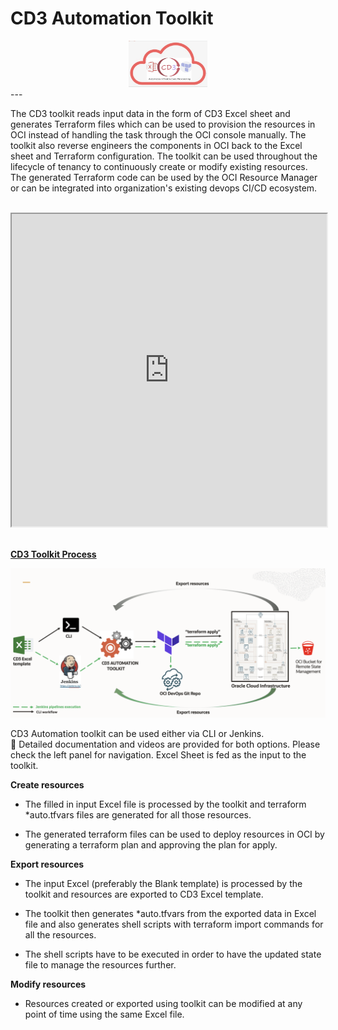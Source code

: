 
# **CD3 Automation Toolkit**  
<center><img width="25%" height="30%"  alt="CD3 Logo" src= "/images/CD3-logo.png"> </center>
---

The CD3 toolkit reads input data in the form of CD3 Excel sheet and generates Terraform files which can be used to provision the resources in OCI instead of handling the task through the OCI console manually. The toolkit also reverse engineers the components in OCI back to the Excel sheet and Terraform configuration. The toolkit can be used throughout the lifecycle of tenancy to continuously create or modify existing resources. The generated Terraform code can be used by the OCI Resource Manager or can be integrated into organization's existing devops CI/CD ecosystem.

<br>

<iframe width="100%" height="500" src="https://www.youtube.com/embed/watch?v=TSNu0pUHYsE&list=PLPIzp-E1msrbJ3WawXVhzimQnLw5iafcp&index=1">
</iframe>

<br>
<br>


<u> **CD3 Toolkit Process</u>**


<img width="1049" alt="CD3 Toolkit Process" src="images/CD3-Process.png">

<br>

CD3 Automation toolkit can be used either via CLI or Jenkins.  
📖 Detailed documentation and videos are provided for both options. Please check the left panel for navigation.
Excel Sheet is fed as the input to the toolkit.

**Create resources**

- The filled in input Excel file is processed by the toolkit and terraform *auto.tfvars files are generated for all those resources. 

- The generated terraform files can be used to deploy resources in OCI by generating a terraform plan and approving the plan for apply. 

**Export resources**

- The input Excel (preferably the Blank template) is processed by the toolkit and resources are exported to CD3 Excel template. 

- The toolkit then generates *auto.tfvars from the exported data in Excel file and also generates shell scripts with terraform import commands for all the resources.

- The shell scripts have to be executed in order to have the updated state file to manage the resources further.

**Modify resources**

- Resources created or exported using toolkit can be modified at any point of time using the same Excel file.

<br>



